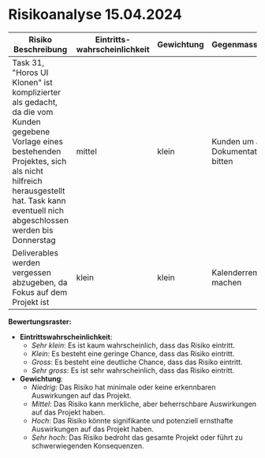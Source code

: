 # Risikoanalyse 15.04.2024

| Risiko Beschreibung                                                                                                                                                                                                                 | Eintritts-wahrscheinlichkeit | Gewichtung | Gegenmassnahme                          |
| ----------------------------------------------------------------------------------------------------------------------------------------------------------------------------------------------------------------------------------- | ---------------------------- | ---------- | --------------------------------------- |
| Task 31, "Horos UI Klonen" ist komplizierter als gedacht, da die vom Kunden gegebene Vorlage eines bestehenden Projektes, sich als nicht hilfreich herausgestellt hat. Task kann eventuell nich abgeschlossen werden bis Donnerstag | mittel                       | klein      | Kunden um andere Dokumentationen bitten |
| Deliverables werden vergessen abzugeben, da Fokus auf dem Projekt ist                                                                                                                                                               | klein                        | klein      | Kalenderreminder machen                 |

**Bewertungsraster:**

- **Eintrittswahrscheinlichkeit**:
  - _Sehr klein_: Es ist kaum wahrscheinlich, dass das Risiko eintritt.
  - _Klein_: Es besteht eine geringe Chance, dass das Risiko eintritt.
  - _Gross_: Es besteht eine deutliche Chance, dass das Risiko eintritt.
  - _Sehr gross_: Es ist sehr wahrscheinlich, dass das Risiko eintritt.
- **Gewichtung**:
  - _Niedrig_: Das Risiko hat minimale oder keine erkennbaren Auswirkungen auf das Projekt.
  - _Mittel_: Das Risiko kann merkliche, aber beherrschbare Auswirkungen auf das Projekt haben.
  - _Hoch_: Das Risiko könnte signifikante und potenziell ernsthafte Auswirkungen auf das Projekt haben.
  - _Sehr hoch_: Das Risiko bedroht das gesamte Projekt oder führt zu schwerwiegenden Konsequenzen.
